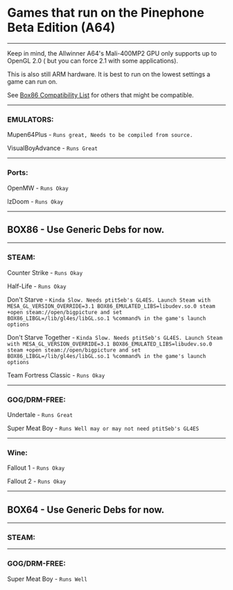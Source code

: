 # Games that run on the Pinephone Beta Edition (A64)

-----------------------------------------------------

Keep in mind, the Allwinner A64's Mali-400MP2 GPU only supports up to OpenGL 2.0 ( but you can force 2.1 with some applications).

This is also still ARM hardware. It is best to run on the lowest settings a game can run on.

See [Box86 Compatibility List](https://box86.org/app/) for others that might be compatible.

------------

### EMULATORS:


Mupen64Plus - ```Runs great, Needs to be compiled from source.```

VisualBoyAdvance - ```Runs Great```

---

### Ports:

OpenMW - ```Runs Okay```

lzDoom - ```Runs Okay```

------------

## BOX86 - Use Generic Debs for now.

---

### STEAM:

Counter Strike - ```Runs Okay```

Half-Life - ```Runs Okay```

Don't Starve - ```Kinda Slow. Needs ptitSeb's GL4ES. Launch Steam with MESA_GL_VERSION_OVERRIDE=3.1 BOX86_EMULATED_LIBS=libudev.so.0 steam +open steam://open/bigpicture and set BOX86_LIBGL=/lib/gl4es/libGL.so.1 %command% in the game's launch options ```

Don't Starve Together - ```Kinda Slow. Needs ptitSeb's GL4ES. Launch Steam with MESA_GL_VERSION_OVERRIDE=3.1 BOX86_EMULATED_LIBS=libudev.so.0 steam +open steam://open/bigpicture and set BOX86_LIBGL=/lib/gl4es/libGL.so.1 %command% in the game's launch options ```

Team Fortress Classic - ```Runs Okay```

---

### GOG/DRM-FREE:

Undertale - ```Runs Great```

Super Meat Boy - ```Runs Well may or may not need ptitSeb's GL4ES```

---

### Wine:

Fallout 1 - ```Runs Okay``` 

Fallout 2 - ```Runs Okay```

--------

## BOX64 - Use Generic Debs for now.

----



### STEAM:

---
 

### GOG/DRM-FREE:

Super Meat Boy - ```Runs Well```



